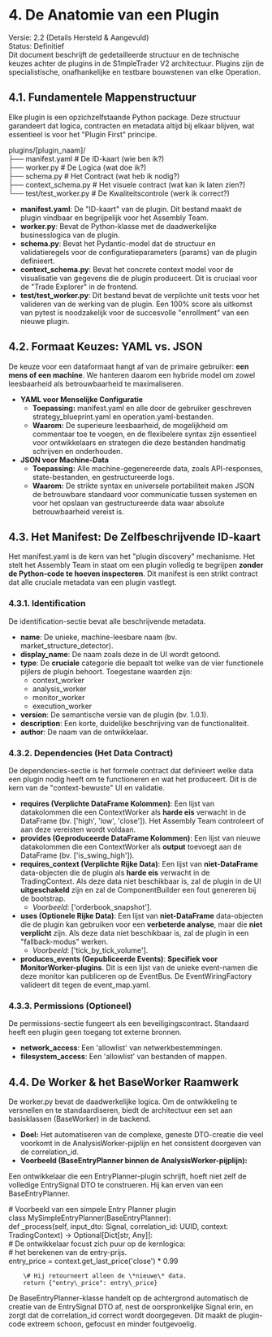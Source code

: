 # **4\. De Anatomie van een Plugin**

Versie: 2.2 (Details Hersteld & Aangevuld)  
Status: Definitief  
Dit document beschrijft de gedetailleerde structuur en de technische keuzes achter de plugins in de S1mpleTrader V2 architectuur. Plugins zijn de specialistische, onafhankelijke en testbare bouwstenen van elke Operation.

## **4.1. Fundamentele Mappenstructuur**

Elke plugin is een opzichzelfstaande Python package. Deze structuur garandeert dat logica, contracten en metadata altijd bij elkaar blijven, wat essentieel is voor het "Plugin First" principe.

plugins/\[plugin\_naam\]/  
├── manifest.yaml         \# De ID-kaart (wie ben ik?)  
├── worker.py             \# De Logica (wat doe ik?)  
├── schema.py             \# Het Contract (wat heb ik nodig?)  
├── context\_schema.py     \# Het visuele contract (wat kan ik laten zien?)  
└── test/test\_worker.py   \# De Kwaliteitscontrole (werk ik correct?)

* **manifest.yaml**: De "ID-kaart" van de plugin. Dit bestand maakt de plugin vindbaar en begrijpelijk voor het Assembly Team.  
* **worker.py**: Bevat de Python-klasse met de daadwerkelijke businesslogica van de plugin.  
* **schema.py**: Bevat het Pydantic-model dat de structuur en validatieregels voor de configuratieparameters (params) van de plugin definieert.  
* **context\_schema.py**: Bevat het concrete context model voor de visualisatie van gegevens die de plugin produceert. Dit is cruciaal voor de "Trade Explorer" in de frontend.  
* **test/test\_worker.py**: Dit bestand bevat de verplichte unit tests voor het valideren van de werking van de plugin. Een 100% score als uitkomst van pytest is noodzakelijk voor de succesvolle "enrollment" van een nieuwe plugin.

## **4.2. Formaat Keuzes: YAML vs. JSON**

De keuze voor een dataformaat hangt af van de primaire gebruiker: **een mens of een machine**. We hanteren daarom een hybride model om zowel leesbaarheid als betrouwbaarheid te maximaliseren.

* **YAML voor Menselijke Configuratie**  
  * **Toepassing:** manifest.yaml en alle door de gebruiker geschreven strategy\_blueprint.yaml en operation.yaml-bestanden.  
  * **Waarom:** De superieure leesbaarheid, de mogelijkheid om commentaar toe te voegen, en de flexibelere syntax zijn essentieel voor ontwikkelaars en strategen die deze bestanden handmatig schrijven en onderhouden.  
* **JSON voor Machine-Data**  
  * **Toepassing:** Alle machine-gegenereerde data, zoals API-responses, state-bestanden, en gestructureerde logs.  
  * **Waarom:** De strikte syntax en universele portabiliteit maken JSON de betrouwbare standaard voor communicatie tussen systemen en voor het opslaan van gestructureerde data waar absolute betrouwbaarheid vereist is.

## **4.3. Het Manifest: De Zelfbeschrijvende ID-kaart**

Het manifest.yaml is de kern van het "plugin discovery" mechanisme. Het stelt het Assembly Team in staat om een plugin volledig te begrijpen **zonder de Python-code te hoeven inspecteren**. Dit manifest is een strikt contract dat alle cruciale metadata van een plugin vastlegt.

### **4.3.1. Identification**

De identification-sectie bevat alle beschrijvende metadata.

* **name**: De unieke, machine-leesbare naam (bv. market\_structure\_detector).  
* **display\_name**: De naam zoals deze in de UI wordt getoond.  
* **type**: De **cruciale** categorie die bepaalt tot welke van de vier functionele pijlers de plugin behoort. Toegestane waarden zijn:  
  * context\_worker  
  * analysis\_worker  
  * monitor\_worker  
  * execution\_worker  
* **version**: De semantische versie van de plugin (bv. 1.0.1).  
* **description**: Een korte, duidelijke beschrijving van de functionaliteit.  
* **author**: De naam van de ontwikkelaar.

### **4.3.2. Dependencies (Het Data Contract)**

De dependencies-sectie is het formele contract dat definieert welke data een plugin nodig heeft om te functioneren en wat het produceert. Dit is de kern van de "context-bewuste" UI en validatie.

* **requires (Verplichte DataFrame Kolommen)**: Een lijst van datakolommen die een ContextWorker als **harde eis** verwacht in de DataFrame (bv. \['high', 'low', 'close'\]). Het Assembly Team controleert of aan deze vereisten wordt voldaan.  
* **provides (Geproduceerde DataFrame Kolommen)**: Een lijst van nieuwe datakolommen die een ContextWorker als **output** toevoegt aan de DataFrame (bv. \['is\_swing\_high'\]).  
* **requires\_context (Verplichte Rijke Data)**: Een lijst van **niet-DataFrame** data-objecten die de plugin als **harde eis** verwacht in de TradingContext. Als deze data niet beschikbaar is, zal de plugin in de UI **uitgeschakeld** zijn en zal de ComponentBuilder een fout genereren bij de bootstrap.  
  * *Voorbeeld*: \['orderbook\_snapshot'\].  
* **uses (Optionele Rijke Data)**: Een lijst van **niet-DataFrame** data-objecten die de plugin kan gebruiken voor een **verbeterde analyse**, maar die **niet verplicht** zijn. Als deze data niet beschikbaar is, zal de plugin in een "fallback-modus" werken.  
  * *Voorbeeld*: \['tick\_by\_tick\_volume'\].  
* **produces\_events (Gepubliceerde Events)**: **Specifiek voor MonitorWorker-plugins**. Dit is een lijst van de unieke event-namen die deze monitor kan publiceren op de EventBus. De EventWiringFactory valideert dit tegen de event\_map.yaml.

### **4.3.3. Permissions (Optioneel)**

De permissions-sectie fungeert als een beveiligingscontract. Standaard heeft een plugin geen toegang tot externe bronnen.

* **network\_access**: Een 'allowlist' van netwerkbestemmingen.  
* **filesystem\_access**: Een 'allowlist' van bestanden of mappen.

## **4.4. De Worker & het BaseWorker Raamwerk**

De worker.py bevat de daadwerkelijke logica. Om de ontwikkeling te versnellen en te standaardiseren, biedt de architectuur een set aan basisklassen (BaseWorker) in de backend.

* **Doel:** Het automatiseren van de complexe, geneste DTO-creatie die veel voorkomt in de AnalysisWorker-pijplijn en het consistent doorgeven van de correlation\_id.  
* **Voorbeeld (BaseEntryPlanner binnen de AnalysisWorker-pijplijn):**

Een ontwikkelaar die een EntryPlanner-plugin schrijft, hoeft niet zelf de volledige EntrySignal DTO te construeren. Hij kan erven van een BaseEntryPlanner.

\# Voorbeeld van een simpele Entry Planner plugin  
class MySimpleEntryPlanner(BaseEntryPlanner):  
    def \_process(self, input\_dto: Signal, correlation\_id: UUID, context: TradingContext) \-\> Optional\[Dict\[str, Any\]\]:  
        \# De ontwikkelaar focust zich puur op de kernlogica:  
        \# het berekenen van de entry-prijs.  
        entry\_price \= context.get\_last\_price('close') \* 0.99  
          
        \# Hij retourneert alleen de \*nieuwe\* data.  
        return {"entry\_price": entry\_price}

De BaseEntryPlanner-klasse handelt op de achtergrond automatisch de creatie van de EntrySignal DTO af, nest de oorspronkelijke Signal erin, en zorgt dat de correlation\_id correct wordt doorgegeven. Dit maakt de plugin-code extreem schoon, gefocust en minder foutgevoelig.